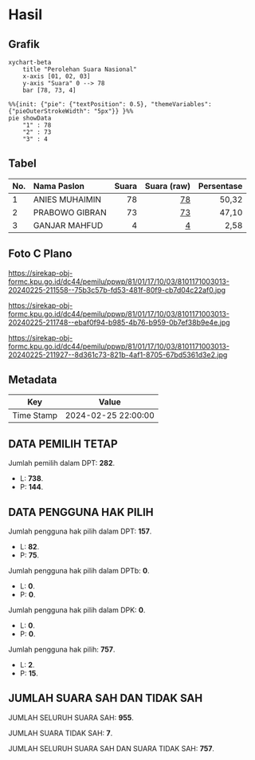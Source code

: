 # Hasil

## Grafik

```mermaid
xychart-beta
    title "Perolehan Suara Nasional"
    x-axis [01, 02, 03]
    y-axis "Suara" 0 --> 78
    bar [78, 73, 4]
```

```mermaid
%%{init: {"pie": {"textPosition": 0.5}, "themeVariables": {"pieOuterStrokeWidth": "5px"}} }%%
pie showData
    "1" : 78
    "2" : 73
    "3" : 4
```

## Tabel

| No. | Nama Paslon    | Suara | Suara (raw) | Persentase |
|:--- |:-------------- | -----:| -----------:| ----------:|
| 1   | ANIES MUHAIMIN | 78    | [78][p-1]   | 50,32      |
| 2   | PRABOWO GIBRAN | 73    | [73][p-2]   | 47,10      |
| 3   | GANJAR MAHFUD  | 4     | [4][p-3]    | 2,58       |


[p-1]: https://github.com/gigit-pemilu/pemilu-2024/blob/main/pilpres/hitung-suara/sub/81-maluku/sub/01-maluku-tengah/sub/17-kota-masohi/sub/1003-ampera/sub/013-tps/sub/paslon-1.txt
[p-2]: https://github.com/gigit-pemilu/pemilu-2024/blob/main/pilpres/hitung-suara/sub/81-maluku/sub/01-maluku-tengah/sub/17-kota-masohi/sub/1003-ampera/sub/013-tps/sub/paslon-2.txt
[p-3]: https://github.com/gigit-pemilu/pemilu-2024/blob/main/pilpres/hitung-suara/sub/81-maluku/sub/01-maluku-tengah/sub/17-kota-masohi/sub/1003-ampera/sub/013-tps/sub/paslon-3.txt

## Foto C Plano

https://sirekap-obj-formc.kpu.go.id/dc44/pemilu/ppwp/81/01/17/10/03/8101171003013-20240225-211558--75b3c57b-fd53-481f-80f9-cb7d04c22af0.jpg

https://sirekap-obj-formc.kpu.go.id/dc44/pemilu/ppwp/81/01/17/10/03/8101171003013-20240225-211748--ebaf0f94-b985-4b76-b959-0b7ef38b9e4e.jpg

https://sirekap-obj-formc.kpu.go.id/dc44/pemilu/ppwp/81/01/17/10/03/8101171003013-20240225-211927--8d361c73-821b-4af1-8705-67bd5361d3e2.jpg


## Metadata

| Key        | Value               |
| ---------- | ------------------- |
| Time Stamp | 2024-02-25 22:00:00 |


## DATA PEMILIH TETAP

Jumlah pemilih dalam DPT: **282**.
 * L: **738**.
 * P: **144**.

## DATA PENGGUNA HAK PILIH

Jumlah pengguna hak pilih dalam DPT: **157**.
 * L: **82**.
 * P: **75**.

Jumlah pengguna hak pilih dalam DPTb: **0**.
 * L: **0**.
 * P: **0**.

Jumlah pengguna hak pilih dalam DPK: **0**.
 * L: **0**.
 * P: **0**.

Jumlah pengguna hak pilih: **757**.
 * L: **2**.
 * P: **15**.

## JUMLAH SUARA SAH DAN TIDAK SAH

JUMLAH SELURUH SUARA SAH: **955**.

JUMLAH SUARA TIDAK SAH: **7**.

JUMLAH SELURUH SUARA SAH DAN SUARA TIDAK SAH: **757**.


